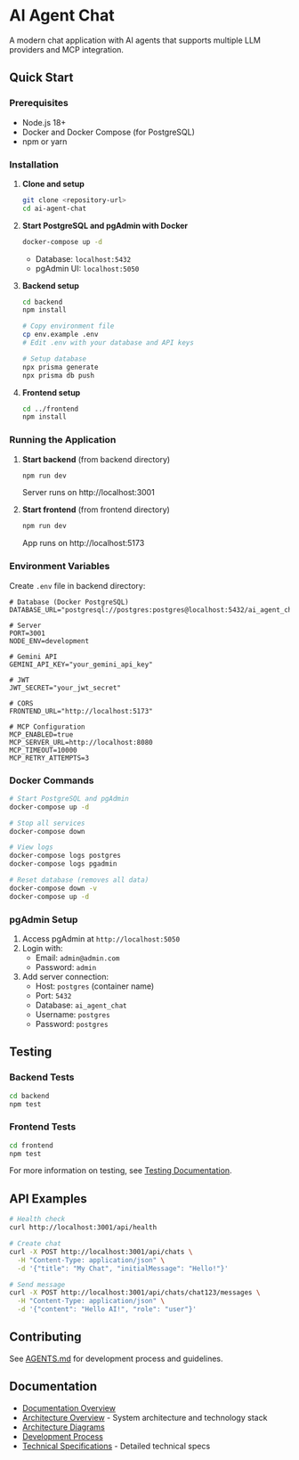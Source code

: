 # AI Agent Chat

A modern chat application with AI agents that supports multiple LLM providers and MCP integration.

## Quick Start

### Prerequisites

- Node.js 18+ 
- Docker and Docker Compose (for PostgreSQL)
- npm or yarn

### Installation

1. **Clone and setup**
   ```bash
   git clone <repository-url>
   cd ai-agent-chat
   ```

2. **Start PostgreSQL and pgAdmin with Docker**
   ```bash
   docker-compose up -d
   ```
   - Database: `localhost:5432`
   - pgAdmin UI: `localhost:5050`

3. **Backend setup**
   ```bash
   cd backend
   npm install
   
   # Copy environment file
   cp env.example .env
   # Edit .env with your database and API keys
   
   # Setup database
   npx prisma generate
   npx prisma db push
   ```

4. **Frontend setup**
   ```bash
   cd ../frontend
   npm install
   ```

### Running the Application

1. **Start backend** (from backend directory)
   ```bash
   npm run dev
   ```
   Server runs on http://localhost:3001

2. **Start frontend** (from frontend directory)
   ```bash
   npm run dev
   ```
   App runs on http://localhost:5173

### Environment Variables

Create `.env` file in backend directory:

```env
# Database (Docker PostgreSQL)
DATABASE_URL="postgresql://postgres:postgres@localhost:5432/ai_agent_chat"

# Server
PORT=3001
NODE_ENV=development

# Gemini API
GEMINI_API_KEY="your_gemini_api_key"

# JWT
JWT_SECRET="your_jwt_secret"

# CORS
FRONTEND_URL="http://localhost:5173"

# MCP Configuration
MCP_ENABLED=true
MCP_SERVER_URL=http://localhost:8080
MCP_TIMEOUT=10000
MCP_RETRY_ATTEMPTS=3
```

### Docker Commands

```bash
# Start PostgreSQL and pgAdmin
docker-compose up -d

# Stop all services
docker-compose down

# View logs
docker-compose logs postgres
docker-compose logs pgadmin

# Reset database (removes all data)
docker-compose down -v
docker-compose up -d
```

### pgAdmin Setup

1. Access pgAdmin at `http://localhost:5050`
2. Login with:
   - Email: `admin@admin.com`
   - Password: `admin`
3. Add server connection:
   - Host: `postgres` (container name)
   - Port: `5432`
   - Database: `ai_agent_chat`
   - Username: `postgres`
   - Password: `postgres`

## Testing

### Backend Tests
```bash
cd backend
npm test
```

### Frontend Tests
```bash
cd frontend
npm test
```

For more information on testing, see [Testing Documentation](./docs/development/testing/README.md).

## API Examples

```bash
# Health check
curl http://localhost:3001/api/health

# Create chat
curl -X POST http://localhost:3001/api/chats \
  -H "Content-Type: application/json" \
  -d '{"title": "My Chat", "initialMessage": "Hello!"}'

# Send message
curl -X POST http://localhost:3001/api/chats/chat123/messages \
  -H "Content-Type: application/json" \
  -d '{"content": "Hello AI!", "role": "user"}'
```

## Contributing

See [AGENTS.md](./AGENTS.md) for development process and guidelines.

## Documentation

- [Documentation Overview](./docs/README.md)
- [Architecture Overview](./docs/architecture/overview.md) - System architecture and technology stack
- [Architecture Diagrams](./docs/architecture/diagrams.md)
- [Development Process](./AGENTS.md)
- [Technical Specifications](./SPECS.md) - Detailed technical specs
